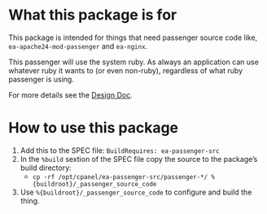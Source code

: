# What this package is for

This package is intended for things that need passenger source code like, `ea-apache24-mod-passenger` and `ea-nginx`.

This passenger will use the system ruby. As always an application can use whatever ruby it wants to (or even non-ruby), regardless of what ruby passenger is using.

For more details see the [Design Doc](DESIGN.md).

# How to use this package

1. Add this to the SPEC file: `BuildRequires: ea-passenger-src`
2. In the `%build` sextion of the SPEC file copy the source to the package’s build directory:
   * `cp -rf /opt/cpanel/ea-passenger-src/passenger-*/ %{buildroot}/_passenger_source_code`
3. Use `%{buildroot}/_passenger_source_code` to configure and build the thing.

